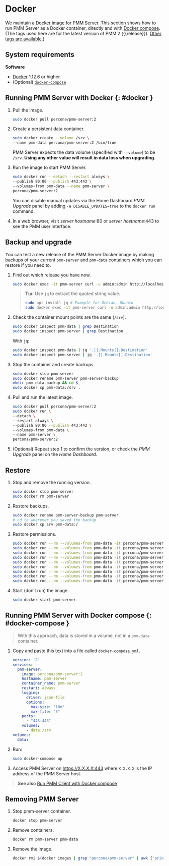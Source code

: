 # Docker

We maintain a [Docker image for PMM Server][DOCKERHUB]. This section shows how to run PMM Server as a Docker container, directly and with [Docker compose](#docker-compose). (The tags used here are for the latest version of PMM 2 ({{release}}). [Other tags are available][TAGS].)

## System requirements

**Software**

- [Docker](https://docs.docker.com/get-docker/) 1.12.6 or higher.
- (Optional) [`docker-compose`](https://docs.docker.com/compose/install/)

## Running PMM Server with Docker {: #docker }

1. Pull the image.

    ```sh
    sudo docker pull percona/pmm-server:2
    ```

1. Create a persistent data container.

    ```sh
    sudo docker create --volume /srv \
    --name pmm-data percona/pmm-server:2 /bin/true
    ```

    PMM Server expects the data volume (specified with `--volume`) to be `/srv`.  **Using any other value will result in data loss when upgrading.**

1. Run the image to start PMM Server.

    ```sh
    sudo docker run --detach --restart always \
    --publish 80:80 --publish 443:443 \
    --volumes-from pmm-data --name pmm-server \
    percona/pmm-server:2
    ```

    You can disable manual updates via the Home Dashboard *PMM Upgrade* panel by adding `-e DISABLE_UPDATES=true` to the `docker run` command.

1. In a web browser, visit *server hostname*:80 or *server hostname*:443 to see the PMM user interface.

## Backup and upgrade

You can test a new release of the PMM Server Docker image by making backups of your current `pmm-server` and `pmm-data` containers which you can restore if you need to.

1. Find out which release you have now.

    ```sh
    sudo docker exec -it pmm-server curl -u admin:admin http://localhost/v1/version
    ```

	> **Tip:** Use `jq` to extract the quoted string value.
	> ```sh
	> sudo apt install jq # Example for Debian, Ubuntu
	> sudo docker exec -it pmm-server curl -u admin:admin http://localhost/v1/version | jq .version
	> ```

2. Check the container mount points are the same (`/srv`).

    ```sh
    sudo docker inspect pmm-data | grep Destination
    sudo docker inspect pmm-server | grep Destination
    ```

    With `jq`:

    ```sh
    sudo docker inspect pmm-data | jq '.[].Mounts[].Destination'
    sudo docker inspect pmm-server | jq '.[].Mounts[].Destination'
    ```

3. Stop the container and create backups.

    ```sh
    sudo docker stop pmm-server
    sudo docker rename pmm-server pmm-server-backup
    mkdir pmm-data-backup && cd $_
    sudo docker cp pmm-data:/srv .
    ```

4. Pull and run the latest image.

    ```sh
    sudo docker pull percona/pmm-server:2
    sudo docker run \
    --detach \
    --restart always \
    --publish 80:80 --publish 443:443 \
    --volumes-from pmm-data \
    --name pmm-server \
    percona/pmm-server:2
    ```

5. (Optional) Repeat step 1 to confirm the version, or check the *PMM Upgrade* panel on the *Home Dashboard*.

## Restore

1. Stop and remove the running version.

    ```sh
    sudo docker stop pmm-server
    sudo docker rm pmm-server
    ```

2. Restore backups.

    ```sh
    sudo docker rename pmm-server-backup pmm-server
    # cd to wherever you saved the backup
    sudo docker cp srv pmm-data:/
    ```

3. Restore permissions.

    ```sh
    sudo docker run --rm --volumes-from pmm-data -it percona/pmm-server:2 chown -R root:root /srv && \
    sudo docker run --rm --volumes-from pmm-data -it percona/pmm-server:2 chown -R pmm:pmm /srv/alertmanager && \
    sudo docker run --rm --volumes-from pmm-data -it percona/pmm-server:2 chown -R root:pmm /srv/clickhouse && \
    sudo docker run --rm --volumes-from pmm-data -it percona/pmm-server:2 chown -R grafana:grafana /srv/grafana && \
    sudo docker run --rm --volumes-from pmm-data -it percona/pmm-server:2 chown -R pmm:pmm /srv/logs && \
    sudo docker run --rm --volumes-from pmm-data -it percona/pmm-server:2 chown -R postgres:postgres /srv/postgres && \
    sudo docker run --rm --volumes-from pmm-data -it percona/pmm-server:2 chown -R pmm:pmm /srv/prometheus && \
    sudo docker run --rm --volumes-from pmm-data -it percona/pmm-server:2 chown -R pmm:pmm /srv/victoriametrics && \
    sudo docker run --rm --volumes-from pmm-data -it percona/pmm-server:2 chown -R postgres:postgres /srv/logs/postgresql.log
    ```

4. Start (don’t run) the image.

    ```sh
    sudo docker start pmm-server
    ```

## Running PMM Server with Docker compose {: #docker-compose }

<!-- thanks: https://gist.github.com/paskal -->

> With this approach, data is stored in a volume, not in a `pmm-data` container.

1. Copy and paste this text into a file called `docker-compose.yml`.

    ```yaml
    version: '2'
    services:
      pmm-server:
        image: percona/pmm-server:2
        hostname: pmm-server
        container_name: pmm-server
        restart: always
        logging:
          driver: json-file
          options:
            max-size: "10m"
            max-file: "5"
        ports:
          - "443:443"
        volumes:
          - data:/srv
    volumes:
      data:
    ```

2. Run:

    ```sh
    sudo docker-compose up
    ```

3. Access PMM Server on <https://X.X.X.X:443> where `X.X.X.X` is the IP address of the PMM Server host.

> **See also** [Run PMM Client with Docker compose][PMMC_COMPOSE]

## Removing PMM Server

1. Stop pmm-server container.

   ```sh
   docker stop pmm-server
   ```

2. Remove containers.

   ```sh
   docker rm pmm-server pmm-data
   ```

3. Remove the image.

   ```sh
   docker rmi $(docker images | grep "percona/pmm-server" | awk {'print $3'})
   ```

[TAGS]: https://hub.docker.com/r/percona/pmm-server/tags
[DOCKERHUB]: https://hub.docker.com/r/percona/pmm-server
[DOCKER_COMPOSE]: https://docs.docker.com/compose/
[PMMC_COMPOSE]: ../client/index.md#docker-compose
